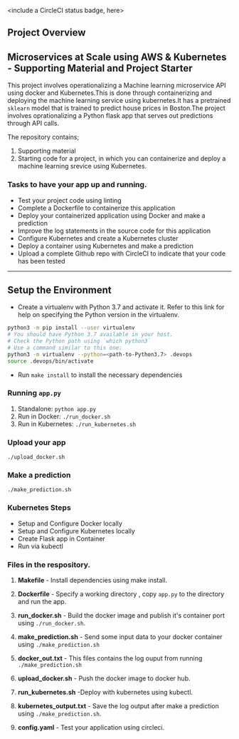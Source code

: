 <include a CircleCI status badge, here>

## Project Overview

##  Microservices at Scale using AWS & Kubernetes - Supporting Material and Project Starter
This project involves operationalizing a Machine learning microservice API using docker and Kubernetes.This is done through containerizing and deploying the machine learning service using kubernetes.It has a pretrained `sklearn` model that is trained to predict house prices in Boston.The project involves oprationalizing a Python flask app that serves out predictions through API calls.

The repository contains;
1. Supporting material
1. Starting code for a project, in which you can containerize and deploy a machine learning srevice using Kubernetes.


 ### Tasks to have your app up and running.

* Test your project code using linting
* Complete a Dockerfile to containerize this application
* Deploy your containerized application using Docker and make a prediction
* Improve the log statements in the source code for this application
* Configure Kubernetes and create a Kubernetes cluster
* Deploy a container using Kubernetes and make a prediction
* Upload a complete Github repo with CircleCI to indicate that your code has been tested

---

 ## Setup the Environment

* Create a virtualenv with Python 3.7 and activate it. Refer to this link for help on specifying the Python version in the virtualenv. 
```bash
python3 -m pip install --user virtualenv
# You should have Python 3.7 available in your host. 
# Check the Python path using `which python3`
# Use a command similar to this one:
python3 -m virtualenv --python=<path-to-Python3.7> .devops
source .devops/bin/activate
```
* Run `make install` to install the necessary dependencies

### Running `app.py`

1. Standalone:  `python app.py`
2. Run in Docker:  `./run_docker.sh`
3. Run in Kubernetes:  `./run_kubernetes.sh`

### Upload your app
`./upload_docker.sh`

### Make a prediction
`./make_prediction.sh`
 
 ### Kubernetes Steps

* Setup and Configure Docker locally
* Setup and Configure Kubernetes locally
* Create Flask app in Container
* Run via kubectl

 ### Files in the respository.
 
1. **Makefile** - Install dependencies using make install.

2. **Dockerfile** - Specify a working directory , copy `app.py` to the directory and run the app.

3. **run_docker.sh** - Build the docker image and publish it's container port using `./run_docker.sh`.

4. **make_prediction.sh** - Send some input data to your docker  container using `./make_prediction.sh`

5. **docker_out.txt** - This files contains the log ouput from running `./make_prediction.sh`

6. **upload_docker.sh** - Push the docker image to docker hub.

7. **run_kubernetes.sh** -Deploy with kubernetes using kubectl.

8. **kubernetes_output.txt** - Save the log output after make a prediction using `./make_prediction.sh`.

9. **config.yaml** - Test your application using circleci. 
